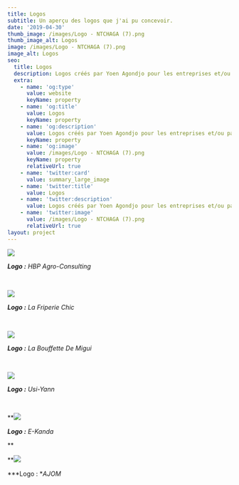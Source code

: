 ```yaml
---
title: Logos
subtitle: Un aperçu des logos que j'ai pu concevoir.
date: '2019-04-30'
thumb_image: /images/Logo - NTCHAGA (7).png
thumb_image_alt: Logos
image: /images/Logo - NTCHAGA (7).png
image_alt: Logos
seo:
  title: Logos
  description: Logos créés par Yoen Agondjo pour les entreprises et/ou particuliers.
  extra:
    - name: 'og:type'
      value: website
      keyName: property
    - name: 'og:title'
      value: Logos
      keyName: property
    - name: 'og:description'
      value: Logos créés par Yoen Agondjo pour les entreprises et/ou particuliers.
      keyName: property
    - name: 'og:image'
      value: /images/Logo - NTCHAGA (7).png
      keyName: property
      relativeUrl: true
    - name: 'twitter:card'
      value: summary_large_image
    - name: 'twitter:title'
      value: Logos
    - name: 'twitter:description'
      value: Logos créés par Yoen Agondjo pour les entreprises et/ou particuliers.
    - name: 'twitter:image'
      value: /images/Logo - NTCHAGA (7).png
      relativeUrl: true
layout: project
---
```

![](/images/Logo%20-%20HPB%20Agro%20Consulting.png)

***Logo :** HBP Agro-Consulting*

<br>

![](/images/Logo.png)

***Logo :** La Friperie Chic*

<br>

![](/images/La%20bouffette%20de%20Migui-2.png)

***Logo :** La Bouffette De Migui*

<br>

![](/images/USI-YANN+3.png)

***Logo :** Usi-Yann*

<br>

**![](/images/e-Kanda%20-%20Logo.png)

***Logo :** E-Kanda*

**

**![](/images/Association%20des%20Jeunes%20Originaires%20de%20Mouanda%20\(2\).png)

***Logo : **AJOM*

